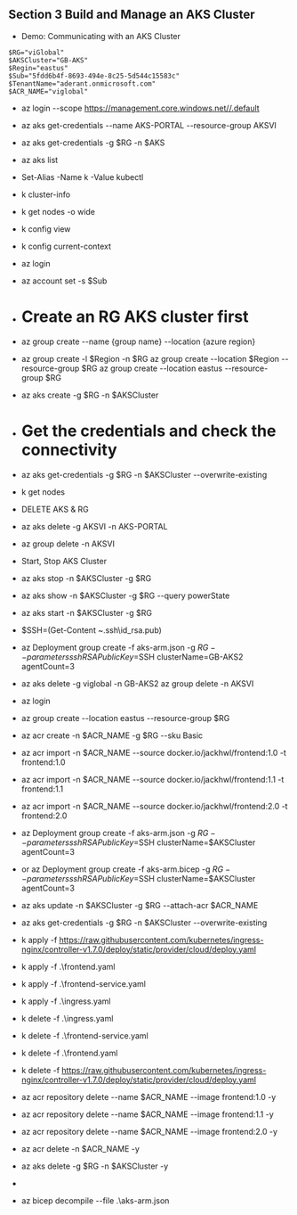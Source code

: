  
 ## Section 3 Build and Manage an AKS Cluster
 * Demo: Communicating with an AKS Cluster 
 ```
$RG="viGlobal"
$AKSCluster="GB-AKS"
$Regin="eastus"
$Sub="5fdd6b4f-8693-494e-8c25-5d544c15583c"
$TenantName="aderant.onmicrosoft.com"
$ACR_NAME="viglobal"
```
 * az login --scope https://management.core.windows.net//.default
 * az aks get-credentials --name AKS-PORTAL --resource-group AKSVI
 * az aks get-credentials -g $RG -n $AKS 
 * az aks list
 * Set-Alias -Name k -Value kubectl
 * k cluster-info
 * k get nodes -o wide
 * k config view
 * k config current-context

 * az login
 * az account set -s $Sub
 * # Create an RG AKS cluster first
 * az group create --name {group name} --location {azure region}
 * az group create -l $Region -n $RG
 az group create  --location $Region --resource-group $RG
  az group create  --location eastus --resource-group $RG
 * az aks create -g $RG -n $AKSCluster
 * # Get the credentials and check the connectivity
 * az aks get-credentials -g $RG -n $AKSCluster --overwrite-existing
 * k get nodes
 * DELETE AKS & RG
 * az aks delete -g AKSVI -n AKS-PORTAL
 * az group delete -n AKSVI
* Start, Stop AKS Cluster
* az aks stop -n $AKSCluster -g $RG 
* az aks show -n $AKSCluster -g $RG --query powerState
* az aks start -n $AKSCluster -g $RG 

* $SSH=(Get-Content ~\.ssh\id_rsa.pub)
* az Deployment group create -f aks-arm.json -g $RG --parameters sshRSAPublicKey=$SSH clusterName=GB-AKS2 agentCount=3
* az aks delete -g viglobal -n GB-AKS2
az group delete -n AKSVI

* az login
* az group create  --location eastus --resource-group $RG
* az acr create -n $ACR_NAME -g $RG --sku Basic
* az acr import -n $ACR_NAME --source docker.io/jackhwl/frontend:1.0 -t frontend:1.0
* az acr import -n $ACR_NAME --source docker.io/jackhwl/frontend:1.1 -t frontend:1.1
* az acr import -n $ACR_NAME --source docker.io/jackhwl/frontend:2.0 -t frontend:2.0
* az Deployment group create -f aks-arm.json -g $RG --parameters sshRSAPublicKey=$SSH clusterName=$AKSCluster agentCount=3
* or az Deployment group create -f aks-arm.bicep -g $RG --parameters sshRSAPublicKey=$SSH clusterName=$AKSCluster agentCount=3
* az aks update -n $AKSCluster -g $RG --attach-acr $ACR_NAME
* az aks get-credentials -g $RG -n $AKSCluster --overwrite-existing

* k apply -f https://raw.githubusercontent.com/kubernetes/ingress-nginx/controller-v1.7.0/deploy/static/provider/cloud/deploy.yaml
* k apply -f .\frontend.yaml
* k apply -f .\frontend-service.yaml
* k apply -f .\ingress.yaml


* k delete -f .\ingress.yaml
* k delete -f .\frontend-service.yaml
* k delete -f .\frontend.yaml
* k delete -f https://raw.githubusercontent.com/kubernetes/ingress-nginx/controller-v1.7.0/deploy/static/provider/cloud/deploy.yaml
* az acr repository delete --name $ACR_NAME --image frontend:1.0 -y
* az acr repository delete --name $ACR_NAME --image frontend:1.1 -y
* az acr repository delete --name $ACR_NAME --image frontend:2.0 -y
* az acr delete -n $ACR_NAME -y
* az aks delete -g $RG -n $AKSCluster -y

* 
* az bicep decompile --file .\aks-arm.json